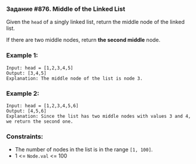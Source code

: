 ### Задание #876. Middle of the Linked List

Given the `head` of a singly linked list, 
return the middle node of the linked list.

If there are two middle nodes, 
return **the second middle** node.

### Example 1:
```commandline
Input: head = [1,2,3,4,5]
Output: [3,4,5]
Explanation: The middle node of the list is node 3.
```

### Example 2:
```commandline
Input: head = [1,2,3,4,5,6]
Output: [4,5,6]
Explanation: Since the list has two middle nodes with values 3 and 4, we return the second one.
```

### Constraints:

+ The number of nodes in the list is in the range `[1, 100]`.
+ 1 <= `Node.val` <= 100